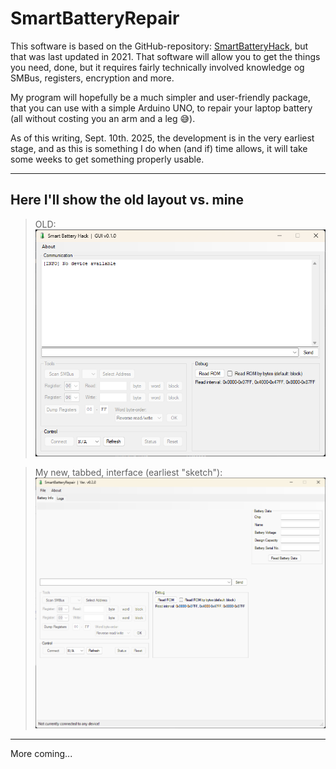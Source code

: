# SmartBatteryRepair

This software is based on the GitHub-repository: [SmartBatteryHack](https://github.com/laszlodaniel/SmartBatteryHack), but that was last updated in 2021.
That software will allow you to get the things you need, done, but it requires fairly technically involved knowledge og SMBus, registers, encryption and more.

My program will hopefully be a much simpler and user-friendly package, that you can use with a simple Arduino UNO, to repair your laptop battery (all without costing you an arm and a leg 😅).

As of this writing, Sept. 10th. 2025, the development is in the very earliest stage, and as this is something I do when (and if) time allows, it will take some weeks to get something properly usable.
___

## Here I'll show the old layout vs. mine

> OLD:
![This is the old layout](images/Old-GUI.png)

> My new, tabbed, interface (earliest "sketch"):
![The first layout-test of my interface](images/New-tabbed-interface.png)

___

More coming...